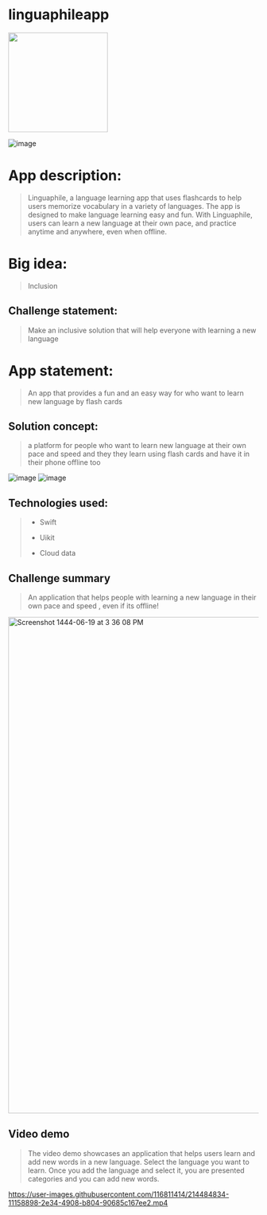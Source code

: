# linguaphileapp
<img src="https://user-images.githubusercontent.com/116811414/213468187-a429da8d-9f7e-43d4-8ec4-500fd25d0183.png" width="200" height="200" />


![image](https://user-images.githubusercontent.com/116811414/213464227-a778b8de-e888-4034-aac9-148066c55b26.png)

# App description:

>Linguaphile, a language learning app that uses flashcards to help users memorize vocabulary in a variety of languages. The app is designed to make language learning easy and fun.
With Linguaphile, users can learn a new language at their own pace, and practice anytime and anywhere, even when offline.

# Big idea:

>Inclusion

## Challenge statement:

>Make an inclusive solution that will help everyone with learning a new language

# App statement:

>An app that provides a fun and an easy way for who want to learn new language by flash cards 


## Solution concept:

>a platform for people who want to learn new language at their own pace and speed and they they learn using flash cards and have it in their phone offline too

![image](https://user-images.githubusercontent.com/116811414/213464586-c7311aa9-8787-4b3e-b9e8-42498e7e84ef.png)
![image](https://user-images.githubusercontent.com/116811414/213467361-004b8fdd-14ad-46e5-981c-d4e0d58ccbf9.png)



## Technologies used:
>
>- Swift
>* Uikit
>+ Cloud data

## Challenge summary
> An application that helps people with learning a new language in their own pace and speed , even if its offline!
<img width="996" alt="Screenshot 1444-06-19 at 3 36 08 PM" src="https://user-images.githubusercontent.com/116811414/212725611-54742704-9656-446a-9c03-f807013e5dbb.png">


## Video demo
> The video demo showcases an application that helps users learn and add new words in a new language. 
> Select the language you want to learn. Once you add the language and select it, you are presented categories and you can add new words.

https://user-images.githubusercontent.com/116811414/214484834-11158898-2e34-4908-b804-90685c167ee2.mp4

